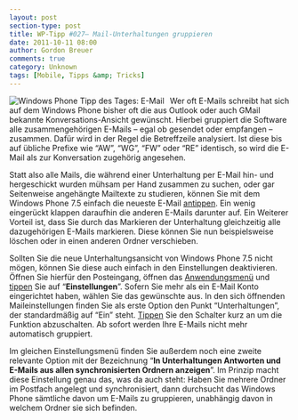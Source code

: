 ```yaml
---
layout: post
section-type: post
title: WP-Tipp #027– Mail-Unterhaltungen gruppieren
date: 2011-10-11 08:00
author: Gordon Breuer
comments: true
category: Unknown
tags: [Mobile, Tipps &amp; Tricks]
---
```

<p><img style="margin: 0px 10px 0px 0px; display: inline; float: left" title="" alt="Windows Phone Tipp des Tages: E-Mail" align="left" src="http://anheledirwp.blob.core.windows.net/wordpress/2011/10/MailMG.png" /></p>  <p>Wer oft E-Mails schreibt hat sich auf dem Windows Phone bisher oft die aus Outlook oder auch GMail bekannte Konversations-Ansicht gewünscht. Hierbei gruppiert die Software alle zusammengehörigen E-Mails – egal ob gesendet oder empfangen – zusammen. Dafür wird in der Regel die Betreffzeile analysiert. Ist diese bis auf übliche Prefixe wie “AW”, “WG”, “FW” oder “RE” identisch, so wird die E-Mail als zur Konversation zugehörig angesehen.</p>  <p>Statt also alle Mails, die während einer Unterhaltung per E-Mail hin- und hergeschickt wurden mühsam per Hand zusammen zu suchen, oder gar Seitenweise angehängte Mailtexte zu studieren, können Sie mit dem Windows Phone 7.5 einfach die neueste E-Mail <a href="/post/2011/09/12/WP7-Tipp-007-%E2%80%93-Standard-Gesten.aspx">antippen</a>. Ein wenig eingerückt klappen daraufhin die anderen E-Mails darunter auf. Ein Weiterer Vorteil ist, dass Sie durch das Markieren der Unterhaltung gleichzeitig alle dazugehörigen E-Mails markieren. Diese können Sie nun beispielsweise löschen oder in einen anderen Ordner verschieben.</p>  <p>Sollten Sie die neue Unterhaltungsansicht von Windows Phone 7.5 nicht mögen, können Sie diese auch einfach in den Einstellungen deaktivieren. Öffnen Sie hierfür den Posteingang, öffnen das <a href="/post/2011/09/05/WP7-Tipp-002-&ndash;-Das-Anwendungs-und-Kontextmenu.aspx">Anwendungsmenü</a> und <a href="/post/2011/09/12/WP7-Tipp-007-%E2%80%93-Standard-Gesten.aspx">tippen</a> Sie auf “<strong>Einstellungen</strong>”. Sofern Sie mehr als ein E-Mail Konto eingerichtet haben, wählen Sie das gewünschte aus. In den sich öffnenden Maileinstellungen finden Sie als erste Option den Punkt “Unterhaltungen”, der standardmäßig auf “Ein” steht. <a href="/post/2011/09/12/WP7-Tipp-007-%E2%80%93-Standard-Gesten.aspx">Tippen</a> Sie den Schalter kurz an um die Funktion abzuschalten. Ab sofort werden Ihre E-Mails nicht mehr automatisch gruppiert.</p>  <p>Im gleichen Einstellungsmenü finden Sie außerdem noch eine zweite relevante Option mit der Bezeichnung “<strong>In Unterhaltungen Antworten und E-Mails aus allen synchronisierten Ordnern anzeigen</strong>”. Im Prinzip macht diese Einstellung genau das, was da auch steht: Haben Sie mehrere Ordner im Postfach angelegt und synchronisiert, dann durchsucht das Windows Phone sämtliche davon um E-Mails zu gruppieren, unabhängig davon in welchem Ordner sie sich befinden.</p>
